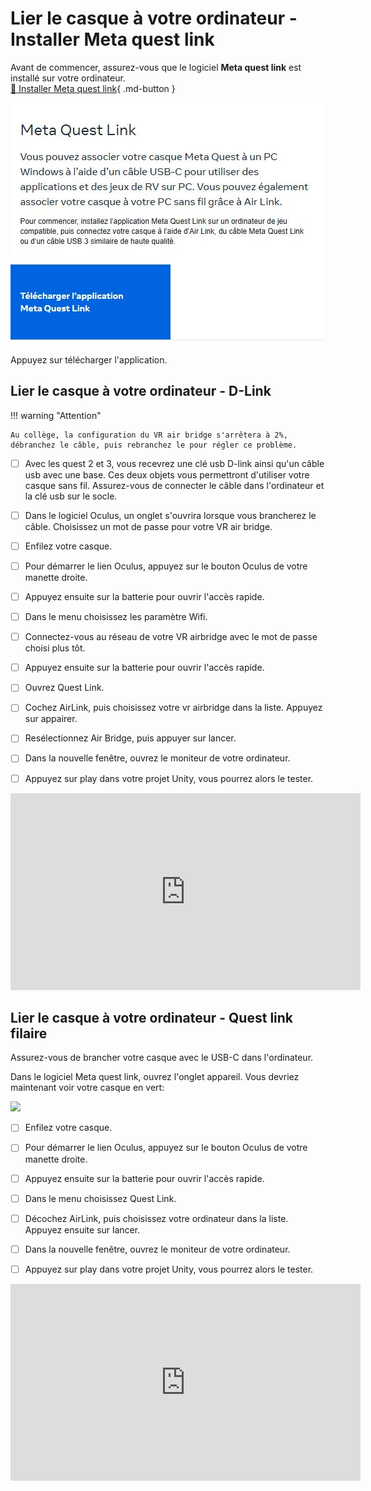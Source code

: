  # Lier le casque à votre ordinateur - Installer Meta quest link
Avant de commencer, assurez-vous que le logiciel <b>Meta quest link</b> est installé sur votre ordinateur.   
[📁 Installer Meta quest link](https://www.meta.com/ca/fr/quest/setup/){ .md-button }   <br>

<img src="../images/link.jpg">

Appuyez sur télécharger l'application.   

## Lier le casque à votre ordinateur - D-Link

!!! warning "Attention"

    Au collège, la configuration du VR air bridge s'arrêtera à 2%, débranchez le câble, puis rebranchez le pour régler ce problème. 

- [ ] Avec les quest 2 et 3, vous recevrez une clé usb D-link ainsi qu'un câble usb avec une base. Ces deux objets vous permettront d'utiliser votre casque sans fil. Assurez-vous de connecter le câble dans l'ordinateur et la clé usb sur le socle. 
- [ ] Dans le logiciel Oculus, un onglet s'ouvrira lorsque vous brancherez le câble. Choisissez un mot de passe pour votre VR air bridge.
- [ ] Enfilez votre casque.
- [ ] Pour démarrer le lien Oculus, appuyez sur le bouton Oculus de votre manette droite.
- [ ] Appuyez ensuite sur la batterie pour ouvrir l'accès rapide.
- [ ] Dans le menu choisissez les paramètre Wifi.
- [ ] Connectez-vous au réseau de votre VR airbridge avec le mot de passe choisi plus tôt. 
- [ ] Appuyez ensuite sur la batterie pour ouvrir l'accès rapide.
- [ ] Ouvrez Quest Link.
- [ ] Cochez AirLink, puis choisissez votre vr airbridge dans la liste. Appuyez sur appairer.
- [ ] Resélectionnez Air Bridge, puis appuyer sur lancer.
- [ ] Dans la nouvelle fenêtre, ouvrez le moniteur de votre ordinateur.
- [ ] Appuyez sur play dans votre projet Unity, vous pourrez alors le tester.


<iframe width="560" height="315" src="https://www.youtube.com/embed/p324GCn2jjY?si=X09LFknL5Z9OYBRK" title="YouTube video player" frameborder="0" allow="accelerometer; autoplay; clipboard-write; encrypted-media; gyroscope; picture-in-picture; web-share" referrerpolicy="strict-origin-when-cross-origin" allowfullscreen></iframe>  

## Lier le casque à votre ordinateur - Quest link filaire
Assurez-vous de brancher votre casque avec le USB-C dans l'ordinateur.   

Dans le logiciel Meta quest link, ouvrez l'onglet appareil. Vous devriez maintenant voir votre casque en vert:   

<img src="../images/detection.jpg">

- [ ] Enfilez votre casque.
- [ ] Pour démarrer le lien Oculus, appuyez sur le bouton Oculus de votre manette droite.
- [ ] Appuyez ensuite sur la batterie pour ouvrir l'accès rapide.
- [ ] Dans le menu choisissez Quest Link.
- [ ] Décochez AirLink, puis choisissez votre ordinateur dans la liste. Appuyez ensuite sur lancer.
- [ ] Dans la nouvelle fenêtre, ouvrez le moniteur de votre ordinateur.
- [ ] Appuyez sur play dans votre projet Unity, vous pourrez alors le tester.


<iframe width="560" height="315" src="https://www.youtube.com/embed/ta09UeUbT5s?si=iDjIcWSqUZKP0MZo" title="YouTube video player" frameborder="0" allow="accelerometer; autoplay; clipboard-write; encrypted-media; gyroscope; picture-in-picture; web-share" referrerpolicy="strict-origin-when-cross-origin" allowfullscreen></iframe>
